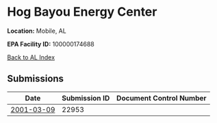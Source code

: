 # Hog Bayou Energy Center

**Location:** Mobile, AL

**EPA Facility ID:** 100000174688

[Back to AL Index](../../index.md)

## Submissions

| Date | Submission ID | Document Control Number |
|------|--------------|-------------------------|
| [2001-03-09](submissions/22953.md) | 22953 |  |
